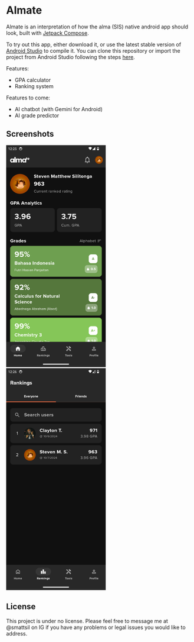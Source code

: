 # Almate

Almate is an interpretation of how the alma (SIS) native android app should look, built with [Jetpack Compose][compose].

To try out this app, either download it, or use the latest stable version
of [Android Studio](https://developer.android.com/studio) to compile it.
You can clone this repository or import the
project from Android Studio following the steps
[here](https://developer.android.com/jetpack/compose/setup#sample).

Features:
* GPA calculator
* Ranking system

Features to come:
* AI chatbot (with Gemini for Android)
* AI grade predictor

## Screenshots
<img src="screenshots/home.png" alt="home" height="600px" /> <img src="screenshots/rankings.png" alt="rankings.png" height="600px" />

## License
This project is under no license. Please feel free to message me at @smattsil on IG if you have any problems or legal issues you would like to address.

[compose]: https://developer.android.com/jetpack/compose
